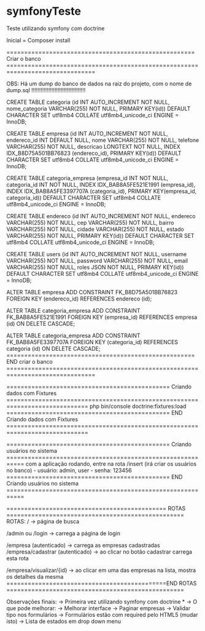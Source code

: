 # symfonyTeste
Teste utilizando symfony com doctrine


Inicial = Composer install


===================================================== Criar o banco ===============================================================================

OBS: Há um dump do banco de dados na raiz do projeto, com o nome de dump.sql !!!!!!!!!!!!!!!!!!!!!!!!!!!!!!!!!!!


CREATE TABLE categoria (id INT AUTO_INCREMENT NOT NULL, nome_categoria VARCHAR(255) NOT NULL, PRIMARY KEY(id)) DEFAULT CHARACTER SET utf8mb4 COLLATE utf8mb4_unicode_ci ENGINE = InnoDB;

CREATE TABLE empresa (id INT AUTO_INCREMENT NOT NULL, endereco_id INT DEFAULT NULL, nome VARCHAR(255) NOT NULL, telefone VARCHAR(255) NOT NULL, descricao LONGTEXT NOT NULL, INDEX IDX_B8D75A501BB76823 (endereco_id), PRIMARY KEY(id)) DEFAULT CHARACTER SET utf8mb4 COLLATE utf8mb4_unicode_ci ENGINE = InnoDB;

CREATE TABLE categoria_empresa (empresa_id INT NOT NULL, categoria_id INT NOT NULL, INDEX IDX_BAB8A5FE521E1991 (empresa_id), INDEX IDX_BAB8A5FE3397707A (categoria_id), PRIMARY KEY(empresa_id, categoria_id)) DEFAULT CHARACTER SET utf8mb4 COLLATE utf8mb4_unicode_ci ENGINE = InnoDB;

CREATE TABLE endereco (id INT AUTO_INCREMENT NOT NULL, endereco VARCHAR(255) NOT NULL, cep VARCHAR(255) NOT NULL, bairro VARCHAR(255) NOT NULL, cidade VARCHAR(255) NOT NULL, estado VARCHAR(255) NOT NULL, PRIMARY KEY(id)) DEFAULT CHARACTER SET utf8mb4 COLLATE utf8mb4_unicode_ci ENGINE = InnoDB;

CREATE TABLE users (id INT AUTO_INCREMENT NOT NULL, username VARCHAR(255) NOT NULL, password VARCHAR(255) NOT NULL, email VARCHAR(255) NOT NULL, roles JSON NOT NULL, PRIMARY KEY(id)) DEFAULT CHARACTER SET utf8mb4 COLLATE utf8mb4_unicode_ci ENGINE = InnoDB;

ALTER TABLE empresa ADD CONSTRAINT FK_B8D75A501BB76823 FOREIGN KEY (endereco_id) REFERENCES endereco (id);

ALTER TABLE categoria_empresa ADD CONSTRAINT FK_BAB8A5FE521E1991 FOREIGN KEY (empresa_id) REFERENCES empresa (id) ON DELETE CASCADE;

ALTER TABLE categoria_empresa ADD CONSTRAINT FK_BAB8A5FE3397707A FOREIGN KEY (categoria_id) REFERENCES categoria (id) ON DELETE CASCADE;
===================================================== END criar o banco ===============================================================================

============================================== Criando dados com Fixtures =============================================================================
php bin/console doctrine:fixtures:load
============================================== END Criando dados com Fixtures =============================================================================

============================================== Criando usuários no sistema ===========================================================
com a aplicação rodando, entre na rota /insert (irá criar os usuários no banco)
	- usuário: admin, user 
	- senha: 123456
============================================== END Criando usuários no sistema ===========================================================
	
============================================= ROTAS ==================================================
ROTAS: 
/ -> página de busca

/admin ou /login -> carrega a página de login 

/empresa (autenticado) -> carrega as empresas cadastradas
/empresa/cadastrar (autenticado) -> ao clicar no botão cadastrar carrega esta rota 

/empresa/visualizar/{id} -> ao clicar em uma das empresas na lista, mostra os detalhes da mesma
=============================================END ROTAS ==================================================


Observações finais: 
-> Primeira vez utilizando symfony com doctrine *
-> O que pode melhorar:
    -> Melhorar interface
    -> Paginar empresas
    -> Validar tipo nos formulários
    -> Formulários estão com required pelo HTML5 (mudar isto)
    -> Lista de estados em drop down menu